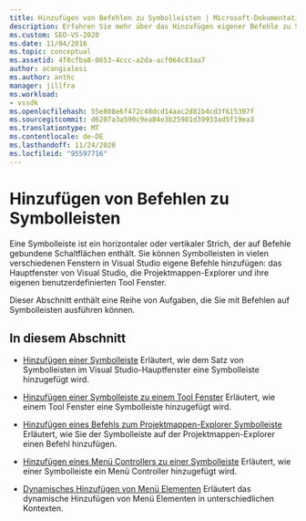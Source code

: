 ```yaml
---
title: Hinzufügen von Befehlen zu Symbolleisten | Microsoft-Dokumentation
description: Erfahren Sie mehr über das Hinzufügen eigener Befehle zu Symbolleisten unter Windows in Visual Studio, einschließlich des Hauptfensters, der Projektmappen-Explorer und benutzerdefinierter Tool Fenster.
ms.custom: SEO-VS-2020
ms.date: 11/04/2016
ms.topic: conceptual
ms.assetid: 4f8cfba8-0653-4ccc-a2da-acf064c83aa7
author: acangialosi
ms.author: anthc
manager: jillfra
ms.workload:
- vssdk
ms.openlocfilehash: 55e808e6f472c48dcd14aac2d81b4cd3f615397f
ms.sourcegitcommit: d6207a3a590c9ea84e3b25981d39933ad5f19ea3
ms.translationtype: MT
ms.contentlocale: de-DE
ms.lasthandoff: 11/24/2020
ms.locfileid: "95597716"
---
```

# <a name="add-commands-to-toolbars"></a>Hinzufügen von Befehlen zu Symbolleisten
Eine Symbolleiste ist ein horizontaler oder vertikaler Strich, der auf Befehle gebundene Schaltflächen enthält. Sie können Symbolleisten in vielen verschiedenen Fenstern in Visual Studio eigene Befehle hinzufügen: das Hauptfenster von Visual Studio, die Projektmappen-Explorer und ihre eigenen benutzerdefinierten Tool Fenster.

 Dieser Abschnitt enthält eine Reihe von Aufgaben, die Sie mit Befehlen auf Symbolleisten ausführen können.

## <a name="in-this-section"></a>In diesem Abschnitt
- [Hinzufügen einer Symbolleiste](../extensibility/adding-a-toolbar.md) Erläutert, wie dem Satz von Symbolleisten im Visual Studio-Hauptfenster eine Symbolleiste hinzugefügt wird.

- [Hinzufügen einer Symbolleiste zu einem Tool Fenster](../extensibility/adding-a-toolbar-to-a-tool-window.md) Erläutert, wie einem Tool Fenster eine Symbolleiste hinzugefügt wird.

- [Hinzufügen eines Befehls zum Projektmappen-Explorer Symbolleiste](../extensibility/adding-a-command-to-the-solution-explorer-toolbar.md) Erläutert, wie Sie der Symbolleiste auf der Projektmappen-Explorer einen Befehl hinzufügen.

- [Hinzufügen eines Menü Controllers zu einer Symbolleiste](../extensibility/adding-a-menu-controller-to-a-toolbar.md) Erläutert, wie einer Symbolleiste ein Menü Controller hinzugefügt wird.

- [Dynamisches Hinzufügen von Menü Elementen](../extensibility/dynamically-adding-menu-items.md) Erläutert das dynamische Hinzufügen von Menü Elementen in unterschiedlichen Kontexten.
